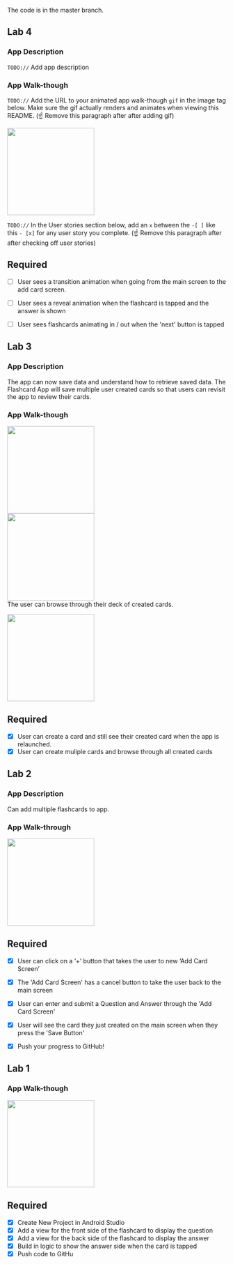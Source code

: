 The code is in the master branch.

## Lab 4

### App Description
`TODO://` Add app description

### App Walk-though
`TODO://` Add the URL to your animated app walk-though `gif` in the image tag below. Make sure the gif actually renders and animates when viewing this README. (☝️ Remove this paragraph after after adding gif)

<img src="YOUR_GIF_URL_HERE" width=200><br>

`TODO://` In the User stories section below, add an `x` between the `-[ ]` like this `- [x]` for any user story you complete. (☝️ Remove this paragraph after after checking off user stories)

## Required
- [ ] User sees a transition animation when going from the main screen to the add card screen.
- [ ] User sees a reveal animation when the flashcard is tapped and the answer is shown
- [ ] User sees flashcards animating in / out when the 'next' button is tapped


## Lab 3

### App Description
The app can now save data and understand how to retrieve saved data. The Flashcard App will save multiple user created cards so that users can revisit the app to review their cards.

### App Walk-though

<img src="https://media.giphy.com/media/gb8dslxMcs9o3gpue1/giphy.gif" width=200><br>
<img src="https://media.giphy.com/media/LmKlRzu7GCTfFhe2ji/giphy.gif" width=200><br>
The user can browse through their deck of created cards.

<img src="https://media.giphy.com/media/hvnstAkYcoOXjpOQ0Y/giphy.gif" width=200><br>


## Required
- [x] User can create a card and still see their created card when the app is relaunched.
- [x] User can create muliple cards and browse through all created cards

## Lab 2

### App Description
Can add multiple flashcards to app.

### App Walk-through

<img src="https://media.giphy.com/media/uwKJE3gmxbYI6tUYED/giphy.gif" width=200><br>

## Required
- [x] User can click on a ‘+’ button that takes the user to new ‘Add Card Screen’
- [x] The 'Add Card Screen' has a cancel button to take the user back to the main screen
- [x] User can enter and submit a Question and Answer through the 'Add Card Screen'
- [x] User will see the card they just created on the main screen when they press the 'Save Button'
- [x] Push your progress to GitHub!


## Lab 1

### App Walk-though

<img src="https://media.giphy.com/media/uCcdP8yJUGN9JLNBKg/giphy.gif" width=200><br>


## Required
- [X] Create New Project in Android Studio
- [X] Add a view for the front side of the flashcard to display the question
- [X] Add a view for the back side of the flashcard to display the answer
- [X] Build in logic to show the answer side when the card is tapped
- [X] Push code to GitHu
